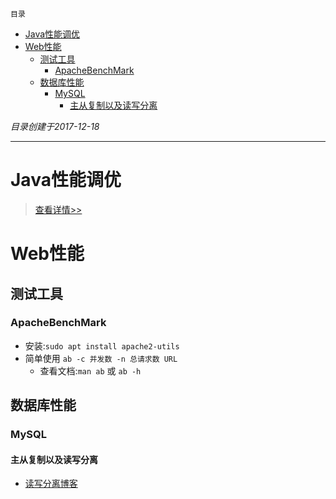 `目录`
- [Java性能调优](#java性能调优)
- [Web性能](#web性能)
    - [测试工具](#测试工具)
        - [ApacheBenchMark](#apachebenchmark)
    - [数据库性能](#数据库性能)
        - [MySQL](#mysql)
            - [主从复制以及读写分离](#主从复制以及读写分离)

*目录创建于2017-12-18*
*********************************

# Java性能调优
> [查看详情>>](/Java/JavaPerformance.md)

# Web性能

## 测试工具
### ApacheBenchMark
- 安装:`sudo apt install apache2-utils`
- 简单使用 `ab -c 并发数 -n 总请求数 URL`
    - 查看文档:`man ab` 或 `ab -h`



## 数据库性能

### MySQL
#### 主从复制以及读写分离
- [读写分离博客](http://www.cnblogs.com/luckcs/articles/2543607.html)